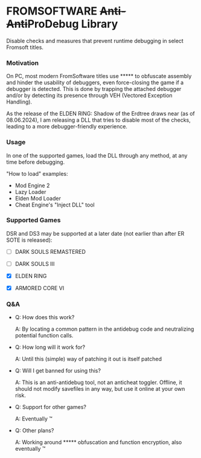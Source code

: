 # FROMSOFTWARE ~~Anti-Anti~~ProDebug Library
Disable checks and measures that prevent runtime debugging in select Fromsoft titles.

### Motivation
On PC, most modern FromSoftware titles use \*\*\*\*\* to obfuscate assembly and
hinder the usability of debuggers, even force-closing the game if a debugger is detected.
This is done by trapping the attached debugger and/or by detecting its presence through
VEH (Vectored Exception Handling).

As the release of the ELDEN RING: Shadow of the Erdtree draws near (as of 08.06.2024),
I am releasing a DLL that tries to disable most of the checks,
leading to a more debugger-friendly experience.

### Usage
In one of the supported games, load the DLL through any method, at any time before debugging.

"How to load" examples:
- Mod Engine 2
- Lazy Loader
- Elden Mod Loader
- Cheat Engine's "Inject DLL" tool 

### Supported Games
DSR and DS3 may be supported at a later date (not earlier than after ER SOTE is released):

- [ ] DARK SOULS REMASTERED
- [ ] DARK SOULS III
- [x] ELDEN RING
- [x] ARMORED CORE VI


### Q&A
- Q: How does this work?

  A: By locating a common pattern in the antidebug code and neutralizing potential function calls.

- Q: How long will it work for?

  A: Until this (simple) way of patching it out is itself patched

- Q: Will I get banned for using this?

  A: This is an anti-antidebug tool, not an anticheat toggler. Offline, it should not modify savefiles in any way, but use it online at your own risk.

- Q: Support for other games?

  A: Eventually ™

- Q: Other plans?

  A: Working around \*\*\*\*\* obfuscation and function encryption, also eventually ™